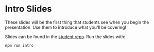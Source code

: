 # Intro Slides

These slides will be the first thing that students see when you begin the presentation. Use them to introduce what you'll be covering!

Slides can be found in the [student repo](https://github.com/moonhighway/javascript-jungle-student-resources). Run the slides with:

```python
npm run intro
```
